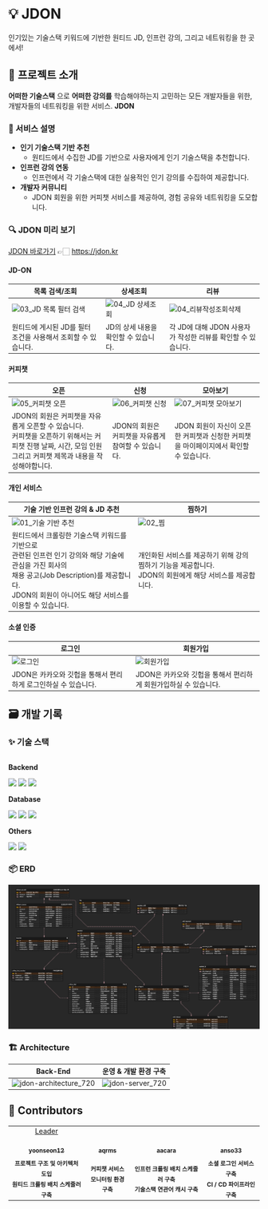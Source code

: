 # 💡 JDON

인기있는 기술스택 키워드에 기반한 원티드 JD, 인프런 강의, 그리고 네트워킹을 한 곳에서!

## 📌 프로젝트 소개

**어떠한 기술스택** 으로 **어떠한 강의를** 학습해야하는지 고민하는 모든 개발자들을 위한, 개발자들의 네트워킹을 위한 서비스. **JDON**

### 📢 서비스 설명

- **인기 기술스택 기반 추천**
    - 원티드에서 수집한 JD를 기반으로 사용자에게 인기 기술스택을 추천합니다.
- **인프런 강의 연동**
    - 인프런에서 각 기술스택에 대한 실용적인 인기 강의를 수집하여 제공합니다.
- **개발자 커뮤니티**
    - JDON 회원을 위한 커피챗 서비스를 제공하여, 경험 공유와 네트워킹을 도모합니다.

### 🔍️ JDON 미리 보기

[JDON 바로가기](https://jdon.kr) 👉🏻 https://jdon.kr

#### JD-ON

| 목록 검색/조회                                                                                                             | 상세조회                                                                                                             | 리뷰                                                                                                                |
|----------------------------------------------------------------------------------------------------------------------|------------------------------------------------------------------------------------------------------------------|-------------------------------------------------------------------------------------------------------------------|
| ![03_JD 목록 필터 검색](https://github.com/Kernel360/f1-JDON-Backend/assets/86637372/d6de8359-a2f5-401e-9c95-a27e829c30cf) | ![04_JD 상세조회](https://github.com/Kernel360/f1-JDON-Backend/assets/86637372/497225db-72c6-4c07-b6e8-a7b69789119a) | ![04_리뷰작성조회삭제](https://github.com/Kernel360/f1-JDON-Backend/assets/86637372/e3984d8a-3a13-4b7f-b772-5ae967c848fb) |
| 원티드에 게시된 JD를 필터 조건을 사용해서 조회할 수 있습니다.                                                                                 | JD의 상세 내용을 확인할 수 있습니다.                                                                                           | 각 JD에 대해 JDON 사용자가 작성한 리뷰를 확인할 수 있습니다.                                                                            |

#### 커피챗

| 오픈                                                                                                              | 신청                                                                                                              | 모아보기                                                                                                              |
|-----------------------------------------------------------------------------------------------------------------|-----------------------------------------------------------------------------------------------------------------|-------------------------------------------------------------------------------------------------------------------|
| ![05_커피챗 오픈](https://github.com/Kernel360/f1-JDON-Backend/assets/86637372/70a4f101-60d3-4cab-a27e-73ae674cc4bb) | ![06_커피챗 신청](https://github.com/Kernel360/f1-JDON-Backend/assets/86637372/cd6e5aa9-66df-467b-a6cf-3635233a0aa5) | ![07_커피챗 모아보기](https://github.com/Kernel360/f1-JDON-Backend/assets/86637372/023b81dd-efd8-4257-aada-e138c593b172) |
| JDON의 회원은 커피챗을 자유롭게 오픈할 수 있습니다. <br> 커피챗을 오픈하기 위해서는 커피챗 진행 날짜, 시간, 모임 인원 그리고 커피챗 제목과 내용을 작성해야합니다.</br>          | JDON의 회원은 커피챗을 자유롭게 참여할 수 있습니다.                                                                                 | JDON 회원이 자신이 오픈한 커피챗과 신청한 커피챗을 마이페이지에서 확인할 수 있습니다.                                                                |

#### 개인 서비스

| 기술 기반 인프런 강의 & JD 추천                                                                                                                         | 찜하기                                                                                                        |
|----------------------------------------------------------------------------------------------------------------------------------------------|------------------------------------------------------------------------------------------------------------|
| ![01_기술 기반 추천](https://github.com/Kernel360/f1-JDON-Backend/assets/86637372/d02cdd1f-f86c-455c-b148-2638920ac67f)                            | ![02_찜](https://github.com/Kernel360/f1-JDON-Backend/assets/86637372/31e54d3b-09d4-418e-b008-4d86c7930f0f) |
| 원티드에서 크롤링한 기술스택 키워드를 기반으로 </br> 관련된 인프런 인기 강의와 해당 기술에 관심을 가진 회사의</br> 채용 공고(Job Description)를 제공합니다.</br> JDON의 회원이 아니어도 해당 서비스를 이용할 수 있습니다. | 개인화된 서비스를 제공하기 위해 강의 찜하기 기능을 제공합니다. </br> JDON의 회원에게 해당 서비스를 제공합니다.                                        |

#### 소셜 인증

| 로그인                                                                                                       | 회원가입                                                                                                       |
|-----------------------------------------------------------------------------------------------------------|------------------------------------------------------------------------------------------------------------|
| ![로그인](https://github.com/Kernel360/f1-JDON-Backend/assets/86637372/cf9fd043-1476-435f-835c-d11f9d053505) | ![회원가입](https://github.com/Kernel360/f1-JDON-Backend/assets/86637372/b30ab20f-682e-497d-a1b6-e3874ee80ab5) |
| JDON은 카카오와 깃헙을 통해서 편리하게 로그인하실 수 있습니다.                                                                     | JDON은 카카오와 깃헙을 통해서 편리하게 회원가입하실 수 있습니다.                                                                     |

## 🗃️ 개발 기록

### ✨ 기술 스택

<div style="display:flex; flex-direction:column; align-items:flex-start;">
    <p><strong>Backend</strong></p>
    <div>
        <img src="https://img.shields.io/badge/Java_17-007396?style=for-the-badge&logo=java&logoColor=white"> 
        <img src="https://img.shields.io/badge/Spring_Boot_3.2-6DB33F?style=for-the-badge&logo=spring boot&logoColor=white">
        <img src="https://img.shields.io/badge/Spring_Security_6.2-6DB33F?style=for-the-badge&logo=spring security&logoColor=white">
    </div>
    <p><strong>Database</strong></p>
    <div>
        <img src="https://img.shields.io/badge/Mysql_8.0-4479A1?style=for-the-badge&logo=mysql&logoColor=white">
        <img src="https://img.shields.io/badge/Spring_Data_JPA_3.2-6DB33F?style=for-the-badge&logo=spring data jpa&logoColor=white">
        <img src="https://img.shields.io/badge/Querydsl-4479A1?style=for-the-badge&logo=&logoColor=white">
    </div>
    <p><strong>Others</strong></p>
    <div>
        <img src="https://img.shields.io/badge/AWS_EC2-FF9900?style=for-the-badge&logo=amazonec2&logoColor=white">
        <img src="https://img.shields.io/badge/AWS_route_53-8C4FFF?style=for-the-badge&logo=amazonroute53&logoColor=white">
    </div>
</div>

### 📦️ ERD

![](docs/images/jdon_erd.png)

### 🏗️ Architecture

| Back-End                                                                                                                    | 운영 & 개발 환경 구축                                                                                                         |
|-----------------------------------------------------------------------------------------------------------------------------|-----------------------------------------------------------------------------------------------------------------------|
| ![jdon-architecture_720](https://github.com/Kernel360/f1-JDON-Backend/assets/86637372/602d3814-6a64-4e03-b676-94ed0c3814be) | ![jdon-server_720](https://github.com/Kernel360/f1-JDON-Backend/assets/86637372/98dc3590-11e0-4835-81d4-83116a9e5cce) 

## 👥 Contributors

<table>
  <tbody>
    <tr>
    <td align="center">
        <a href="https://github.com/yoonseon12">
          Leader <br>
          <img src="https://avatars.githubusercontent.com/u/59242594?v=4" width="130px;" alt=""/>
          <br /> <sub><b>yoonseon12</b><br></sub>
        </a>
    </td>
    <td align="center">
        <a href="https://github.com/aqrms">
          <br>
          <img src="https://avatars.githubusercontent.com/u/111513287?v=4" width="130px;" alt=""/>
          <br /><sub><b>aqrms</b></sub>
        </a>
        <br />
    </td>
    <td align="center">
        <a href="https://github.com/aacara">
          <br>
          <img src="https://avatars.githubusercontent.com/u/86637372?v=4" width="130px;" alt=""/>
          <br /><sub><b>aacara</b><br></sub>
        </a>
    </td>
    <td align="center">
        <a href="https://github.com/anso33">
          <br>
          <img src="https://avatars.githubusercontent.com/u/68376744?v=4" width="130px;" alt=""/>
          <br /><sub><b>anso33</b></sub>
        </a>
        <br />
    </td>
    </tr>
    <tr>
        <td align="center">
        <sub><b>프로젝트 구조 및 아키텍처 도입</b></sub>
        <br>
        <sub><b>원티드 크롤링 배치 스케줄러 구축</b></sub>
        </td>
        <td align="center">
        <sub><b>커피챗 서비스</b></sub>
        <br>
        <sub><b>모니터링 환경 구축</b></sub>
        </td>
        <td align="center">
        <sub><b>인프런 크롤링 배치 스케줄러 구축</b></sub>
        <br>
        <sub><b>기술스택 연관어 캐시 구축</b></sub>
        </td>
        <td align="center">
        <sub><b>소셜 로그인 서비스 구축</b></sub>
        <br>
        <sub><b>CI / CD 파이프라인 구축</b></sub>
        </td>
    </tr>
  </tbody>
</table>


